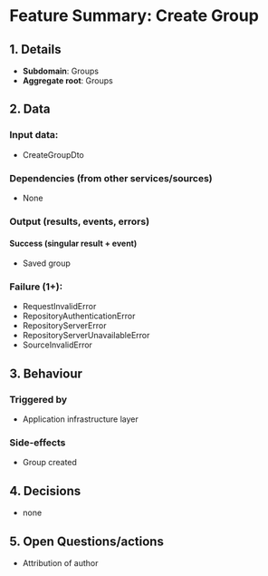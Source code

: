 # Feature Summary: Create Group

## 1. Details

- **Subdomain**: Groups
- **Aggregate root**: Groups

## 2. Data
### Input data:

- CreateGroupDto

### Dependencies (from other services/sources)

- None

### Output (results, events, errors)

#### Success (singular result + event)

- Saved group

### Failure (1+):

- RequestInvalidError
- RepositoryAuthenticationError
- RepositoryServerError
- RepositoryServerUnavailableError
- SourceInvalidError

## 3. Behaviour

### Triggered by

- Application infrastructure layer

### Side-effects

- Group created

## 4. Decisions

- none

## 5. Open Questions/actions

- Attribution of author
